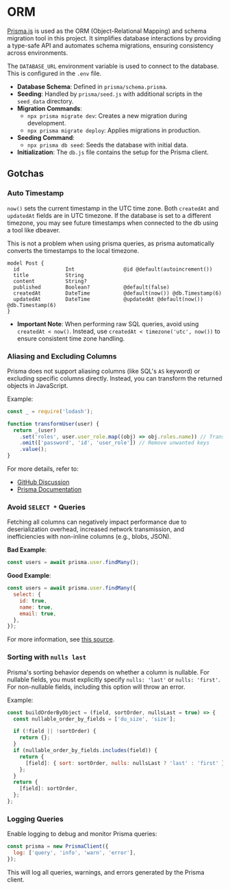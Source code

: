 # ORM

[Prisma.js](https://www.prisma.io/) is used as the ORM (Object-Relational Mapping) and schema migration tool in this project. It simplifies database interactions by providing a type-safe API and automates schema migrations, ensuring consistency across environments.

The `DATABASE_URL` environment variable is used to connect to the database. This is configured in the `.env` file.

- **Database Schema**: Defined in `prisma/schema.prisma`.
- **Seeding**: Handled by `prisma/seed.js` with additional scripts in the `seed_data` directory.
- **Migration Commands**:
  - `npx prisma migrate dev`: Creates a new migration during development.
  - `npx prisma migrate deploy`: Applies migrations in production.
- **Seeding Command**:
  - `npx prisma db seed`: Seeds the database with initial data.
- **Initialization**: The `db.js` file contains the setup for the Prisma client.

## Gotchas

### Auto Timestamp

`now()` sets the current timestamp in the UTC time zone. Both `createdAt` and `updatedAt` fields are in UTC timezone. If the database is set to a different timezone, you may see future timestamps when connected to the db using a tool like dbeaver.

This is not a problem when using prisma queries, as prisma automatically converts the timestamps to the local timezone.

```prisma
model Post {
  id               Int                @id @default(autoincrement())
  title            String
  content          String?
  published        Boolean?           @default(false)
  createdAt        DateTime           @default(now()) @db.Timestamp(6)
  updatedAt        DateTime           @updatedAt @default(now()) @db.Timestamp(6)
}
```

- **Important Note**: When performing raw SQL queries, avoid using `createdAt < now()`. Instead, use `createdAt < timezone('utc', now())` to ensure consistent time zone handling.

### Aliasing and Excluding Columns

Prisma does not support aliasing columns (like SQL's `AS` keyword) or excluding specific columns directly. Instead, you can transform the returned objects in JavaScript.

Example:

```javascript
const _ = require('lodash');

function transformUser(user) {
  return _(user)
    .set('roles', user.user_role.map((obj) => obj.roles.name)) // Transform and set new keys
    .omit(['password', 'id', 'user_role']) // Remove unwanted keys
    .value();
}
```

For more details, refer to:
- [GitHub Discussion](https://github.com/prisma/prisma/discussions/14316)
- [Prisma Documentation](https://www.prisma.io/docs/concepts/components/prisma-client/excluding-fields)

### Avoid `SELECT *` Queries

Fetching all columns can negatively impact performance due to deserialization overhead, increased network transmission, and inefficiencies with non-inline columns (e.g., blobs, JSON).

**Bad Example**:
```javascript
const users = await prisma.user.findMany();
```

**Good Example**:
```javascript
const users = await prisma.user.findMany({
  select: {
    id: true,
    name: true,
    email: true,
  },
});
```

For more information, see [this source](https://glasp.co/youtube/p/a-deep-dive-in-how-slow-select-is).

### Sorting with `nulls last`

Prisma's sorting behavior depends on whether a column is nullable. For nullable fields, you must explicitly specify `nulls: 'last'` or `nulls: 'first'`. For non-nullable fields, including this option will throw an error.

Example:

```javascript
const buildOrderByObject = (field, sortOrder, nullsLast = true) => {
  const nullable_order_by_fields = ['du_size', 'size'];

  if (!field || !sortOrder) {
    return {};
  }
  if (nullable_order_by_fields.includes(field)) {
    return {
      [field]: { sort: sortOrder, nulls: nullsLast ? 'last' : 'first' },
    };
  }
  return {
    [field]: sortOrder,
  };
};
```

### Logging Queries

Enable logging to debug and monitor Prisma queries:

```javascript
const prisma = new PrismaClient({
  log: ['query', 'info', 'warn', 'error'],
});
```

This will log all queries, warnings, and errors generated by the Prisma client.
